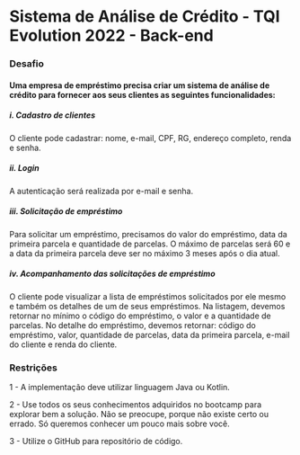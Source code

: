 # Sistema de Análise de Crédito - TQI Evolution 2022 - Back-end

### Desafio

#### Uma empresa de empréstimo precisa criar um sistema de análise de crédito para fornecer aos seus clientes as seguintes funcionalidades:

##### i. Cadastro de clientes 

O cliente pode cadastrar: nome, e-mail, CPF, RG, endereço completo, renda e senha.

##### ii. Login 

A autenticação será realizada por e-mail e senha.

##### iii. Solicitação de empréstimo

Para solicitar um empréstimo, precisamos do valor do empréstimo, data da primeira parcela e quantidade de parcelas. O máximo de parcelas será 60 e a data da primeira parcela deve ser no máximo 3 meses após o dia atual.

##### iv. Acompanhamento das solicitações de empréstimo 

O cliente pode visualizar a lista de empréstimos solicitados por ele mesmo e também os detalhes de um de seus empréstimos. Na listagem, devemos retornar no mínimo o código do empréstimo, o valor e a quantidade de parcelas. No detalhe do empréstimo, devemos retornar: código do empréstimo, valor, quantidade de parcelas, data da primeira parcela, e-mail do cliente e renda do cliente.

### Restrições

1 - A implementação deve utilizar linguagem Java ou Kotlin.

2 - Use todos os seus conhecimentos adquiridos no bootcamp para explorar bem a solução. Não se preocupe, porque não existe certo ou errado. Só queremos conhecer um pouco mais sobre você.

3 - Utilize o GitHub para repositório de código.

